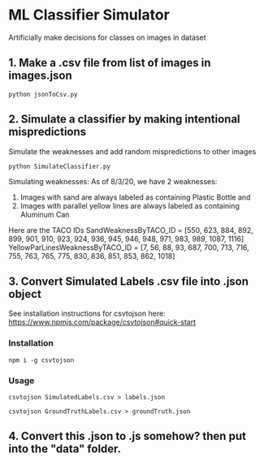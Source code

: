# ML Classifier Simulator

Artificially make decisions for classes on images in dataset

## 1. Make a .csv file from list of images in images.json
```
python jsonToCsv.py
```

## 2. Simulate a classifier by making intentional mispredictions
Simulate the weaknesses and add random mispredictions to other images
```
python SimulateClassifier.py
```
Simulating weaknesses:
As of 8/3/20, we have 2 weaknesses:
1. Images with sand are always labeled as containing Plastic Bottle and
2. Images with parallel yellow lines are always labeled as containing Aluminum Can

Here are the TACO IDs
SandWeaknessByTACO_ID = [550, 623, 884, 892, 899, 901, 910, 923, 924, 936, 945, 946, 948, 971, 983, 989, 1087, 1116]
YellowParLinesWeaknessByTACO_ID = [7, 56, 88, 93, 687, 700, 713, 716, 755, 763, 765, 775, 830, 836, 851, 853, 862, 1018]

## 3. Convert Simulated Labels .csv file into .json object
See installation instructions for csvtojson here: https://www.npmjs.com/package/csvtojson#quick-start
### Installation
```
npm i -g csvtojson
```

### Usage
```
csvtojson SimulatedLabels.csv > labels.json
```

```
csvtojson GroundTruthLabels.csv > groundTruth.json
```

## 4. Convert this .json to .js somehow? then put into the "data" folder.
